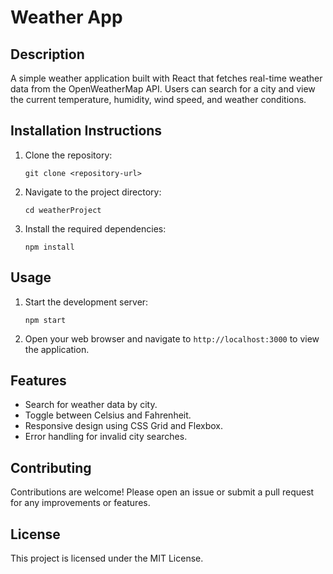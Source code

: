 # Weather App

## Description
A simple weather application built with React that fetches real-time weather data from the OpenWeatherMap API. Users can search for a city and view the current temperature, humidity, wind speed, and weather conditions.

## Installation Instructions
1. Clone the repository:
   ```
   git clone <repository-url>
   ```
2. Navigate to the project directory:
   ```
   cd weatherProject
   ```
3. Install the required dependencies:
   ```
   npm install
   ```

## Usage
1. Start the development server:
   ```
   npm start
   ```
2. Open your web browser and navigate to `http://localhost:3000` to view the application.

## Features
- Search for weather data by city.
- Toggle between Celsius and Fahrenheit.
- Responsive design using CSS Grid and Flexbox.
- Error handling for invalid city searches.

## Contributing
Contributions are welcome! Please open an issue or submit a pull request for any improvements or features.

## License
This project is licensed under the MIT License.

